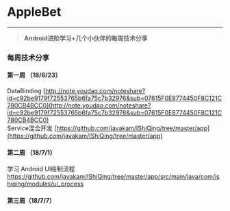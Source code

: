 # AppleBet
---
> **Android进阶学习+几个小伙伴的每周技术分享**

### 每周技术分享
#### 第一周 （18/6/23）
DataBinding  [http://note.youdao.com/noteshare?id=c92be9179f72553765b6fa75c7b32976&sub=07615F0E8774450F8C121C780CB4BCC0](http://note.youdao.com/noteshare?id=c92be9179f72553765b6fa75c7b32976&sub=07615F0E8774450F8C121C780CB4BCC0) <br>
Service混合开发 [https://github.com/javakam/IShiQing/tree/master/app](https://github.com/javakam/IShiQing/tree/master/app)

#### 第二周 （18/7/1）
学习 Android UI绘制流程
https://github.com/javakam/IShiQing/tree/master/app/src/main/java/com/ishiqing/modules/ui_process

#### 第三周（18/7/7）
